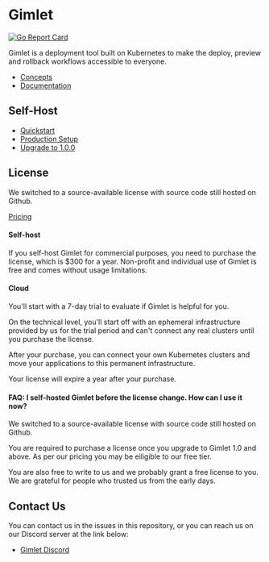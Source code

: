 # Gimlet

[![Go Report Card](https://goreportcard.com/badge/github.com/gimlet-io/gimlet)](https://goreportcard.com/report/github.com/gimlet-io/gimlet)

Gimlet is a deployment tool built on Kubernetes to make the deploy, preview and rollback workflows accessible to everyone.

- [Concepts](https://gimlet.io/docs/concepts)
- [Documentation](https://gimlet.io/docs/)

## Self-Host

- [Quickstart](https://gimlet.io/docs/self-host/quickstart)
- [Production Setup](https://gimlet.io/docs/self-host/production-setup)
- [Upgrade to 1.0.0](https://gimlet.io/blog/steps-to-upgrade-gimlet-to-v1-0-0)

## License

We switched to a source-available license with source code still hosted on Github.

[Pricing](https://gimlet.io/pricing)

#### Self-host

If you self-host Gimlet for commercial purposes, you need to purchase the license, which is $300 for a year. 
Non-profit and individual use of Gimlet is free and comes without usage limitations.

#### Cloud

You'll start with a 7-day trial to evaluate if Gimlet is helpful for you.

On the technical level, you'll start off with an ephemeral infrastructure provided by us for the trial period and can't connect any real clusters until you purchase the license.

After your purchase, you can connect your own Kubernetes clusters and move your applications to this permanent infrastructure.

Your license will expire a year after your purchase.

#### FAQ: I self-hosted Gimlet before the license change. How can I use it now?

We switched to a source-available license with source code still hosted on Github.

You are required to purchase a license once you upgrade to Gimlet 1.0 and above. As per our pricing you may be eiligible to our free tier.

You are also free to write to us and we probably grant a free license to you. We are grateful for people who trusted us from the early days.

## Contact Us

You can contact us in the issues in this repository, or you can reach us on our Discord server at the link below:
- [Gimlet Discord](https://discord.com/invite/ZwQDxPkYzE)
